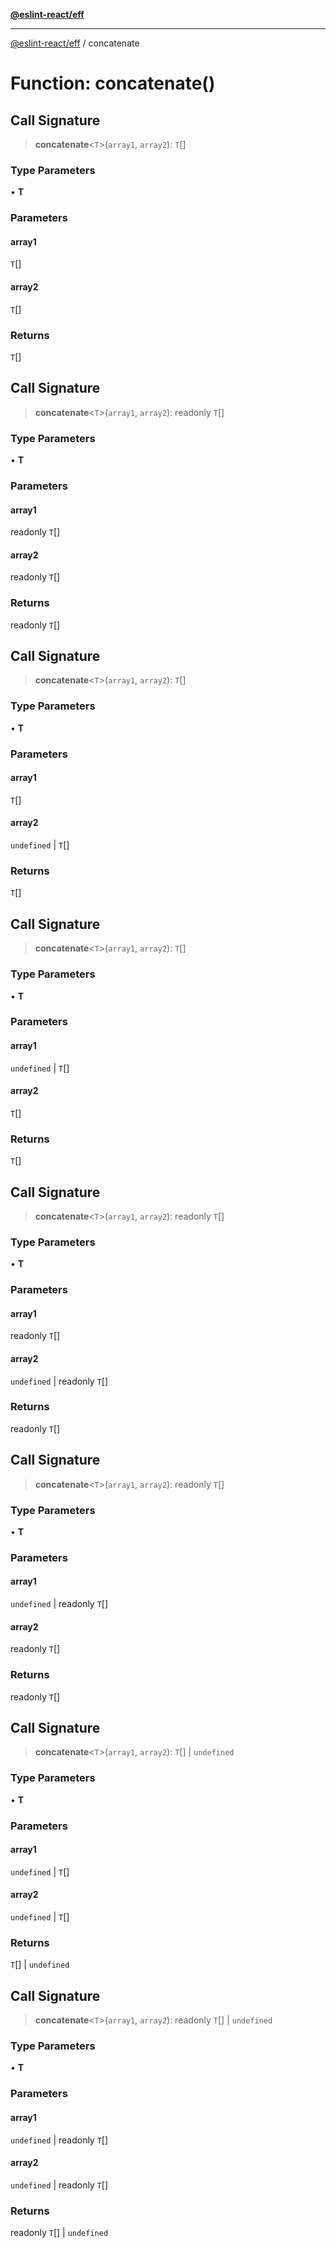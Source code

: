 [**@eslint-react/eff**](../README.md)

***

[@eslint-react/eff](../README.md) / concatenate

# Function: concatenate()

## Call Signature

> **concatenate**\<`T`\>(`array1`, `array2`): `T`[]

### Type Parameters

• **T**

### Parameters

#### array1

`T`[]

#### array2

`T`[]

### Returns

`T`[]

## Call Signature

> **concatenate**\<`T`\>(`array1`, `array2`): readonly `T`[]

### Type Parameters

• **T**

### Parameters

#### array1

readonly `T`[]

#### array2

readonly `T`[]

### Returns

readonly `T`[]

## Call Signature

> **concatenate**\<`T`\>(`array1`, `array2`): `T`[]

### Type Parameters

• **T**

### Parameters

#### array1

`T`[]

#### array2

`undefined` | `T`[]

### Returns

`T`[]

## Call Signature

> **concatenate**\<`T`\>(`array1`, `array2`): `T`[]

### Type Parameters

• **T**

### Parameters

#### array1

`undefined` | `T`[]

#### array2

`T`[]

### Returns

`T`[]

## Call Signature

> **concatenate**\<`T`\>(`array1`, `array2`): readonly `T`[]

### Type Parameters

• **T**

### Parameters

#### array1

readonly `T`[]

#### array2

`undefined` | readonly `T`[]

### Returns

readonly `T`[]

## Call Signature

> **concatenate**\<`T`\>(`array1`, `array2`): readonly `T`[]

### Type Parameters

• **T**

### Parameters

#### array1

`undefined` | readonly `T`[]

#### array2

readonly `T`[]

### Returns

readonly `T`[]

## Call Signature

> **concatenate**\<`T`\>(`array1`, `array2`): `T`[] \| `undefined`

### Type Parameters

• **T**

### Parameters

#### array1

`undefined` | `T`[]

#### array2

`undefined` | `T`[]

### Returns

`T`[] \| `undefined`

## Call Signature

> **concatenate**\<`T`\>(`array1`, `array2`): readonly `T`[] \| `undefined`

### Type Parameters

• **T**

### Parameters

#### array1

`undefined` | readonly `T`[]

#### array2

`undefined` | readonly `T`[]

### Returns

readonly `T`[] \| `undefined`

